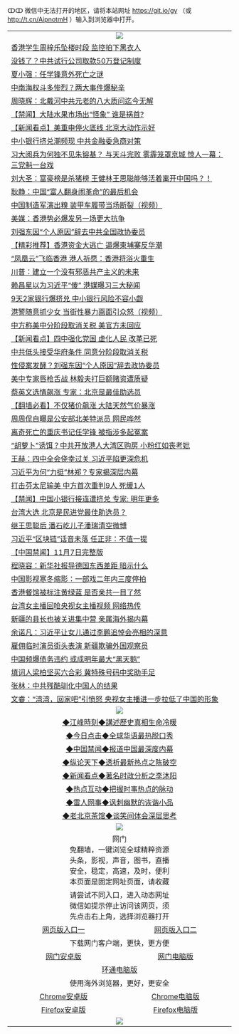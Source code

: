 ↀↀ 微信中无法打开的地区，请将本站网址 https://git.io/gy （或 http://t.cn/AipnotmH ）输入到浏览器中打开。 

 <table>

  <tr>
    <td colspan="2" align=center><img src="https://cdn.jsdelivr.net/gh/gyoupiodf/im1/20190822-2.jpg"></td>
 </tr>
<tr><td colspan="2" align="left"><a href="https://xball.casa/oo.aspx?name=c1092602&key=eqxowaguscvmxdgc&from=gy">香港学生周梓乐坠楼时段 监控拍下黑衣人</a></td></tr>
<tr><td colspan="2" align="left"><a href="https://xball.casa/oo.aspx?name=c1092409&key=eqxowaguscvmxdgc&from=gy">没钱了？中共试行公司取款50万登记制度</a></td></tr>
<tr><td colspan="2" align="left"><a href="https://xball.casa/oo.aspx?name=c1092396&key=eqxowaguscvmxdgc&from=gy">夏小强：任学锋意外死亡之谜</a></td></tr>
<tr><td colspan="2" align="left"><a href="https://xball.casa/oo.aspx?name=c1092313&key=eqxowaguscvmxdgc&from=gy">中南海权斗多惨烈？两大事件爆秘辛</a></td></tr>
<tr><td colspan="2" align="left"><a href="https://xball.casa/oo.aspx?name=c1092467&key=eqxowaguscvmxdgc&from=gy">周晓辉：北戴河中共元老的八大质问迄今无解</a></td></tr>
<tr><td colspan="2" align="left"><a href="https://xball.casa/oo.aspx?name=c1092473&key=eqxowaguscvmxdgc&from=gy">【禁闻】大陆水果市场出“怪象” 谁是祸首?</a></td></tr>
<tr><td colspan="2" align="left"><a href="https://xball.casa/oo.aspx?name=c1092427&key=eqxowaguscvmxdgc&from=gy">【新闻看点】美重申停火底线 北京大动作示好</a></td></tr>
<tr><td colspan="2" align="left"><a href="https://xball.casa/oo.aspx?name=c1092464&key=eqxowaguscvmxdgc&from=gy">中小银行挤兑潮频现 中共金融委急商对策</a></td></tr>
<tr><td colspan="2" align="left"><a href="https://xball.casa/oo.aspx?name=c1079709&key=eqxowaguscvmxdgc&from=gy">习大阅兵为何独不见朱镕基？ 与天斗完败 雾霾笼罩京城 惊人一幕：三党魁一台戏</a></td></tr>
<tr><td colspan="2" align="left"><a href="https://xball.casa/oo.aspx?name=c1092478&key=eqxowaguscvmxdgc&from=gy">刘大圣：富豪榜是杀猪榜 王健林王思聪能够活着离开中国吗？！</a></td></tr>
<tr><td colspan="2" align="left"><a href="https://xball.casa/oo.aspx?name=c1092491&key=eqxowaguscvmxdgc&from=gy">耿静：中国“富人翻身闹革命”的最后机会</a></td></tr>
<tr><td colspan="2" align="left"><a href="https://xball.casa/oo.aspx?name=c1092474&key=eqxowaguscvmxdgc&from=gy">中国制造军演出糗 装甲车履带当场断裂（视频）</a></td></tr>
<tr><td colspan="2" align="left"><a href="https://xball.casa/oo.aspx?name=c1092612&key=eqxowaguscvmxdgc&from=gy">美媒：香港势必爆发另一场更大抗争</a></td></tr>
<tr><td colspan="2" align="left"><a href="https://xball.casa/oo.aspx?name=c1092429&key=eqxowaguscvmxdgc&from=gy">刘强东因“个人原因”辞去中共全国政协委员</a></td></tr>
<tr><td colspan="2" align="left"><a href="https://xball.casa/oo.aspx?name=c1092381&key=eqxowaguscvmxdgc&from=gy">【精彩推荐】香港资金大逃亡 逼爆柬埔寨反华潮</a></td></tr>
<tr><td colspan="2" align="left"><a href="https://xball.casa/oo.aspx?name=c1092604&key=eqxowaguscvmxdgc&from=gy">“凤凰云”飞临香港 港人祈愿：香港将浴火重生</a></td></tr>
<tr><td colspan="2" align="left"><a href="https://xball.casa/oo.aspx?name=c1092430&key=eqxowaguscvmxdgc&from=gy">川普：建立一个没有邪恶共产主义的未来</a></td></tr>
<tr><td colspan="2" align="left"><a href="https://xball.casa/oo.aspx?name=c1074238&key=eqxowaguscvmxdgc&from=gy">赖昌星以为习近平“傻” 港媒曝习三大秘闻</a></td></tr>
<tr><td colspan="2" align="left"><a href="https://xball.casa/oo.aspx?name=c1092492&key=eqxowaguscvmxdgc&from=gy">9天2家银行爆挤兑 中小银行风险不容小觑</a></td></tr>
<tr><td colspan="2" align="left"><a href="https://xball.casa/oo.aspx?name=c1092367&key=eqxowaguscvmxdgc&from=gy">港警随意抓少女 当街性暴力画面引众怒（视频）</a></td></tr>
<tr><td colspan="2" align="left"><a href="https://xball.casa/oo.aspx?name=c1092434&key=eqxowaguscvmxdgc&from=gy">中方称美中分阶段取消关税 美官方未回应</a></td></tr>
<tr><td colspan="2" align="left"><a href="https://xball.casa/oo.aspx?name=c1092461&key=eqxowaguscvmxdgc&from=gy">【新闻看点】四中强化党国 虚化人民 改革已死</a></td></tr>
<tr><td colspan="2" align="left"><a href="https://xball.casa/oo.aspx?name=c1092439&key=eqxowaguscvmxdgc&from=gy">中共低头接受华府条件 同意分阶段取消关税</a></td></tr>
<tr><td colspan="2" align="left"><a href="https://xball.casa/oo.aspx?name=c1092475&key=eqxowaguscvmxdgc&from=gy">性侵案发酵？刘强东因“个人原因”辞去政协委员</a></td></tr>
<tr><td colspan="2" align="left"><a href="https://xball.casa/oo.aspx?name=c1092601&key=eqxowaguscvmxdgc&from=gy">美中专家唇枪舌战 林毅夫打巨额赌资遭质疑</a></td></tr>
<tr><td colspan="2" align="left"><a href="https://xball.casa/oo.aspx?name=c1092476&key=eqxowaguscvmxdgc&from=gy">蔡英文选情飙涨 专家：北京是最佳助选员</a></td></tr>
<tr><td colspan="2" align="left"><a href="https://xball.casa/oo.aspx?name=c1092379&key=eqxowaguscvmxdgc&from=gy">【翻墙必看】不仅猪价飙涨 大陆天然气价暴涨</a></td></tr>
<tr><td colspan="2" align="left"><a href="https://xball.casa/oo.aspx?name=c1092394&key=eqxowaguscvmxdgc&from=gy">周周侃自曝是公安部北美特派员 网民哗然</a></td></tr>
<tr><td colspan="2" align="left"><a href="https://xball.casa/oo.aspx?name=c1092426&key=eqxowaguscvmxdgc&from=gy">离奇死亡的重庆书记任学锋 被指涉多起冤案</a></td></tr>
<tr><td colspan="2" align="left"><a href="https://xball.casa/oo.aspx?name=c1092477&key=eqxowaguscvmxdgc&from=gy">“胡萝卜”诱饵？中共开放港人大湾区购房 小粉红如丧考妣</a></td></tr>
<tr><td colspan="2" align="left"><a href="https://xball.casa/oo.aspx?name=c1091976&key=eqxowaguscvmxdgc&from=gy">王赫：四中全会侥幸过关 习近平陷更深危机</a></td></tr>
<tr><td colspan="2" align="left"><a href="https://xball.casa/oo.aspx?name=c1092624&key=eqxowaguscvmxdgc&from=gy">习近平为何“力挺”林郑？专家揭深层内幕</a></td></tr>
<tr><td colspan="2" align="left"><a href="https://xball.casa/oo.aspx?name=c1092472&key=eqxowaguscvmxdgc&from=gy">打击芬太尼输美 中方首次重判9人 死缓1人</a></td></tr>
<tr><td colspan="2" align="left"><a href="https://xball.casa/oo.aspx?name=c1092600&key=eqxowaguscvmxdgc&from=gy">【禁闻】中国小银行接连遭挤兑 专家: 明年更多</a></td></tr>
<tr><td colspan="2" align="left"><a href="https://xball.casa/oo.aspx?name=c1092483&key=eqxowaguscvmxdgc&from=gy">台湾大选 北京是民进党最佳助选员？</a></td></tr>
<tr><td colspan="2" align="left"><a href="https://xball.casa/oo.aspx?name=c1092393&key=eqxowaguscvmxdgc&from=gy">继王思聪后 潘石屹儿子潘瑞清空微博</a></td></tr>
<tr><td colspan="2" align="left"><a href="https://xball.casa/oo.aspx?name=c1092184&key=eqxowaguscvmxdgc&from=gy">习近平“区块链”话音未落 任正非：不值一提</a></td></tr>
<tr><td colspan="2" align="left"><a href="https://xball.casa/oo.aspx?name=c1092613&key=eqxowaguscvmxdgc&from=gy">【中国禁闻】11月7日完整版</a></td></tr>
<tr><td colspan="2" align="left"><a href="https://xball.casa/oo.aspx?name=c1092380&key=eqxowaguscvmxdgc&from=gy">程晓容：新华社报导德国东西差距 暗示什么</a></td></tr>
<tr><td colspan="2" align="left"><a href="https://xball.casa/oo.aspx?name=c1092489&key=eqxowaguscvmxdgc&from=gy">中国影视寒冬缩影：一部戏二年内三度停拍</a></td></tr>
<tr><td colspan="2" align="left"><a href="https://xball.casa/oo.aspx?name=c1092456&key=eqxowaguscvmxdgc&from=gy">香港餐馆被标注黄绿蓝 是否亲共一目了然</a></td></tr>
<tr><td colspan="2" align="left"><a href="https://xball.casa/oo.aspx?name=c1092629&key=eqxowaguscvmxdgc&from=gy">台湾女主播回呛央视女主播视频 网络热传</a></td></tr>
<tr><td colspan="2" align="left"><a href="https://xball.casa/oo.aspx?name=c1092622&key=eqxowaguscvmxdgc&from=gy">新疆的县长也被关进集中营 亲属海外揭内幕</a></td></tr>
<tr><td colspan="2" align="left"><a href="https://xball.casa/oo.aspx?name=c1056228&key=eqxowaguscvmxdgc&from=gy">余诺凡：习近平让女儿通过李鹏追悼会亮相的深意</a></td></tr>
<tr><td colspan="2" align="left"><a href="https://xball.casa/oo.aspx?name=c1092590&key=eqxowaguscvmxdgc&from=gy">雇佣临时演员街头表演 新疆欺骗外国观察员</a></td></tr>
<tr><td colspan="2" align="left"><a href="https://xball.casa/oo.aspx?name=c1092493&key=eqxowaguscvmxdgc&from=gy">中国频爆债务违约 或成明年最大“黑天鹅”</a></td></tr>
<tr><td colspan="2" align="left"><a href="https://xball.casa/oo.aspx?name=c1092490&key=eqxowaguscvmxdgc&from=gy">填词人梁柏坚买六合彩 冀特殊号码中奖助手足</a></td></tr>
<tr><td colspan="2" align="left"><a href="https://xball.casa/oo.aspx?name=c1092397&key=eqxowaguscvmxdgc&from=gy">张林：中共残酷驯化中国人的结果</a></td></tr>
<tr><td colspan="2" align="left"><a href="https://xball.casa/oo.aspx?name=c1092147&key=eqxowaguscvmxdgc&from=gy">文睿：“湾湾，回家吧”引愤怒 央视女主播进一步拉低了中国的形象</a></td></tr>

 <tr>
   <td colspan="2" align=center><img src="https://cdn.jsdelivr.net/gh/gyoupiodf/im1/jf-1.jpg"></td>
  </tr>
   <tr>
   <td colspan="2" align=center> 
<a href="https://xball.casa/oo.aspx?name=c922850&key=eqxowaguscvmxdgc&from=gy&tag=9877">◆江峰時刻◆講述歷史真相生命冷暖</a><br/>
    </td>
  </tr>
   <tr>
   <td colspan="2" align=center> 
<a href="https://xball.casa/oo.aspx?name=c816850&key=eqxowaguscvmxdgc&from=gy&tag=9877">◆今日点击◆全球华语最热脱口秀</a><br/>
    </td>
  </tr>
  <tr>
  <td colspan="2" align=center>
<a href="https://xball.casa/oo.aspx?name=c816860&key=eqxowaguscvmxdgc&from=gy&tag=99733110">◆中国禁闻◆报道中国最深度内幕</a><br/>
   </tr>
  <tr>
     <td colspan="2" align=center>
<a href="https://xball.casa/oo.aspx?name=c816855&key=eqxowaguscvmxdgc&from=gy&tag=997110">◆纵论天下◆透析最新热点之陈破空</a><br/>
   </tr>
   <tr>
      <td colspan="2" align=center>
<a href="https://xball.casa/oo.aspx?name=c838308&key=eqxowaguscvmxdgc&from=gy&tag=9973110">◆新闻看点◆著名时政分析之李沐阳</a><br/>
   </tr>
   <tr>
     <td colspan="2" align=center>
<a href="https://xball.casa/oo.aspx?name=c816852&key=eqxowaguscvmxdgc&from=gy&tag=9733110">◆热点互动◆把握时事热点的脉动</a><br/>
   </tr>
   <tr>
      <td colspan="2" align=center>
<a href="https://xball.casa/oo.aspx?name=c816694&key=eqxowaguscvmxdgc&from=gy&tag=93310">◆雷人网事◆讽刺幽默的诙谐小品</a><br/>
   </tr>
   <tr>
    <td colspan="2" align=center>
<a href="https://xball.casa/oo.aspx?name=c816650&key=eqxowaguscvmxdgc&from=gy&tag=9973110">◆老北京茶馆◆谈笑间体会深层思考</a><br/>
   </tr>
 <tr>
    <td colspan="2" align="center"><img src="https://gitlab.com/ogate2/up/raw/master/_/oGate65.jpg"/></td>
  </tr>
  <tr>
    <td colspan="2" align="center">网门<br/>免翻墙，一键浏览全球精粹资源<br/>头条，影视，声音，图书，直播<br/>安全，稳定，高速，及时，便利<br/>本页面是固定网址页面，请收藏</td>
  <tr>
  <tr>
    <td colspan="2" align="center">请尝试不同入口，进入动态网址<br/>微信如提示停止访问该网页，须<br/>先点击右上角，选择浏览器打开</td>
  <tr>
  <tr>
    <td align="center"><a href="https://gl.githack.com/ofile/up/raw/master/showm.htm">网页版入口一</a></td>
    <td align="center"><a href="https://lijcxlvzmlxs.xroot.pw/oo.aspx?key=mvmsehdxxcbsukzw&from=ogHomel">网页版入口二</a></td>
  </tr>
  <tr>
    <td colspan="2" align="center">下载网门客户端，更快，更方便</td>
  <tr>
  <tr>
    <td align="center"><a href="https://gitlab.com/ogate2/up/raw/master/_/oGatea.apk">网门安卓版</a></td>
    <td align="center"><a href="https://gitlab.com/ogate2/up/raw/master/_/oGate.zip">网门电脑版</a></td>
  </tr>
  <tr>
    <td colspan="2" align="center"><a href="https://gitlab.com/ogate2/up/raw/master/_/oPipe.zip">环通电脑版</a></td>
  </tr>
  <tr>
    <td colspan="2" align="center">使用海外浏览器，更好，更安全</td>
  <tr>
  <tr>
    <td align="center"><a href="https://gitlab.com/ogate2/up/raw/master/_/Chrome.apk">Chrome安卓版</a></td>
    <td align="center"><a href="https://gitlab.com/ogate2/up/raw/master/_/Chrome.zip">Chrome电脑版</a></td>
  </tr>
  <tr>
    <td align="center"><a href="https://gitlab.com/ogate2/up/raw/master/_/Firefox.apk">Firefox安卓版</a></td>
    <td align="center"><a href="https://gitlab.com/ogate2/up/raw/master/_/Firefox.zip">Firefox电脑版</a></td>
  </tr>
  <tr>
    <td colspan="2" align="center"><img src="https://gitlab.com/ogate2/up/raw/master/_/oGate640.jpg"/></td>
  </tr>
</table>

